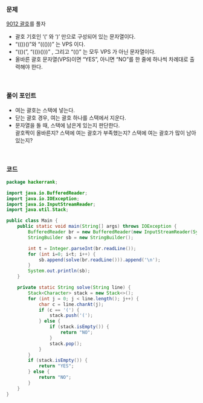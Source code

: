 ### 문제
[9012 괄호](https://www.acmicpc.net/problem/9012)를 풀자 <br>
+ 괄호 기호인 ‘(’ 와 ‘)’ 만으로 구성되어 있는 문자열이다.
+ “(())()”와 “((()))” 는 VPS 이다.
+ “(()(”, “(())()))” , 그리고 “(()” 는 모두 VPS 가 아닌 문자열이다.
+ 올바른 괄호 문자열(VPS)이면 “YES”, 아니면 “NO”를 한 줄에 하나씩 차례대로 출력해야 한다.

<br>

### 풀이 포인트
+ 여는 괄호는 스택에 넣는다.
+ 닫는 괄호 경우, 여는 괄호 하나를 스택에서 지운다.
+ 문자열을 돌 때, 스택에 남은게 있는지 판단한다. <br> 괄호짝이 올바른지? 스택에 여는 괄호가 부족했는지? 스택에 여는 괄호가 많이 남아 있는지?

<br>

### 코드
```java
package hackerrank;

import java.io.BufferedReader;
import java.io.IOException;
import java.io.InputStreamReader;
import java.util.Stack;

public class Main {
    public static void main(String[] args) throws IOException {
        BufferedReader br = new BufferedReader(new InputStreamReader(System.in));
        StringBuilder sb = new StringBuilder();

        int t = Integer.parseInt(br.readLine());
        for (int i=0; i<t; i++) {
            sb.append(solve(br.readLine())).append('\n');
        }
        System.out.println(sb);
    }

    private static String solve(String line) {
        Stack<Character> stack = new Stack<>();
        for (int j = 0; j < line.length(); j++) {
            char c = line.charAt(j);
            if (c == '(') {
                stack.push('(');
            } else {
                if (stack.isEmpty()) {
                    return "NO";
                }
                stack.pop();
            }
        }
        if (stack.isEmpty()) {
            return "YES";
        } else {
            return "NO";
        }
    }
}
```
